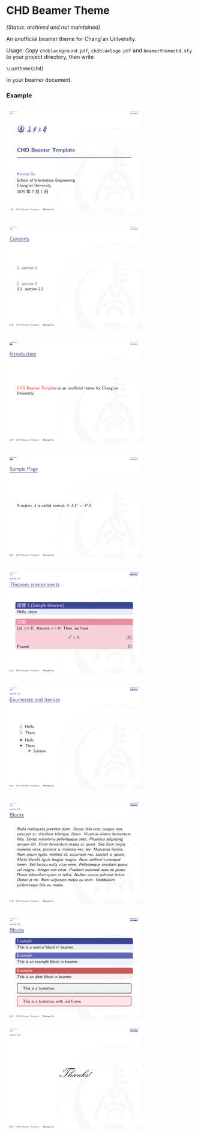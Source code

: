 # CHD Beamer Theme

_(Status: archived and not maintained)_

An unofficial beamer theme for Chang'an University.

Usage: Copy `chdblackground.pdf`, `chdbluelogo.pdf` and `beamerthemechd.sty` to your project directory, then write
```
\usetheme{chd}
```
In your beamer document.

<!-- ![](images/example.png) -->
### Example
![](images/example_1.png)
---
![](images/example_2.png)
---
![](images/example_3.png)
---
![](images/example_4.png)
---
![](images/example_5.png)
---
![](images/example_6.png)
---
![](images/example_7.png)
---
![](images/example_8.png)
---
![](images/example_9.png)